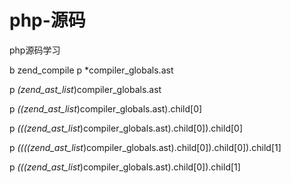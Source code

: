 # php-源码
php源码学习

b zend_compile
 p *compiler_globals.ast

p *(zend_ast_list*)compiler_globals.ast

p *((zend_ast_list*)compiler_globals.ast).child[0]

 p *(((zend_ast_list*)compiler_globals.ast).child[0]).child[0]
 
 p *((((zend_ast_list*)compiler_globals.ast).child[0]).child[0]).child[1]
 
 
 p *(((zend_ast_list*)compiler_globals.ast).child[0]).child[1]

 
